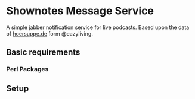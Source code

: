 # Shownotes Message Service

A simple jabber notification service for live podcasts. Based upon the data of [hoersuppe.de](http://hoersuppe.de "hoersuppe.de") form @eazyliving.

## Basic requirements 

### Perl Packages

## Setup
